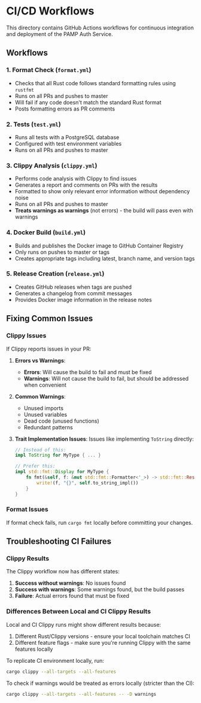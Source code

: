 # CI/CD Workflows

This directory contains GitHub Actions workflows for continuous integration and deployment of the PAMP Auth Service.

## Workflows

### 1. Format Check (`format.yml`)
- Checks that all Rust code follows standard formatting rules using `rustfmt`
- Runs on all PRs and pushes to master
- Will fail if any code doesn't match the standard Rust format
- Posts formatting errors as PR comments

### 2. Tests (`test.yml`)
- Runs all tests with a PostgreSQL database
- Configured with test environment variables
- Runs on all PRs and pushes to master

### 3. Clippy Analysis (`clippy.yml`) 
- Performs code analysis with Clippy to find issues
- Generates a report and comments on PRs with the results
- Formatted to show only relevant error information without dependency noise
- Runs on all PRs and pushes to master
- **Treats warnings as warnings** (not errors) - the build will pass even with warnings

### 4. Docker Build (`build.yml`)
- Builds and publishes the Docker image to GitHub Container Registry
- Only runs on pushes to master or tags
- Creates appropriate tags including latest, branch name, and version tags

### 5. Release Creation (`release.yml`)
- Creates GitHub releases when tags are pushed
- Generates a changelog from commit messages
- Provides Docker image information in the release notes

## Fixing Common Issues

### Clippy Issues

If Clippy reports issues in your PR:

1. **Errors vs Warnings**: 
   - **Errors**: Will cause the build to fail and must be fixed
   - **Warnings**: Will not cause the build to fail, but should be addressed when convenient

2. **Common Warnings**:
   - Unused imports
   - Unused variables
   - Dead code (unused functions)
   - Redundant patterns

3. **Trait Implementation Issues**: Issues like implementing `ToString` directly:
   ```rust
   // Instead of this:
   impl ToString for MyType { ... }
   
   // Prefer this:
   impl std::fmt::Display for MyType {
       fn fmt(&self, f: &mut std::fmt::Formatter<'_>) -> std::fmt::Result {
           write!(f, "{}", self.to_string_impl())
       }
   }
   ```

### Format Issues

If format check fails, run `cargo fmt` locally before committing your changes.

## Troubleshooting CI Failures

### Clippy Results

The Clippy workflow now has different states:

1. **Success without warnings**: No issues found
2. **Success with warnings**: Some warnings found, but the build passes
3. **Failure**: Actual errors found that must be fixed

### Differences Between Local and CI Clippy Results

Local and CI Clippy runs might show different results because:

1. Different Rust/Clippy versions - ensure your local toolchain matches CI
2. Different feature flags - make sure you're running Clippy with the same features locally

To replicate CI environment locally, run:

```bash
cargo clippy --all-targets --all-features
```

To check if warnings would be treated as errors locally (stricter than the CI):

```bash
cargo clippy --all-targets --all-features -- -D warnings
``` 